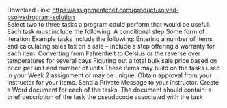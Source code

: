 Download Link: https://assignmentchef.com/product/solved-psolvedrogram-solution
<br>
Select two to three tasks a program could perform that would be useful. Each task must include the following: A conditional step Some form of iteration Example tasks include the following: Entering a number of items and calculating sales tax on a sale – Include a step offering a warranty for each item. Converting from Fahrenheit to Celsius or the reverse over temperatures for several days Figuring out a total bulk sale price based on price per unit and number of units These items may build on the tasks used in your Week 2 assignment or may be unique. Obtain approval from your instructor for your items. Send a Private Message to your instructor. Create a Word document for each of the tasks. The document should contain: a brief description of the task the pseudocode associated with the task